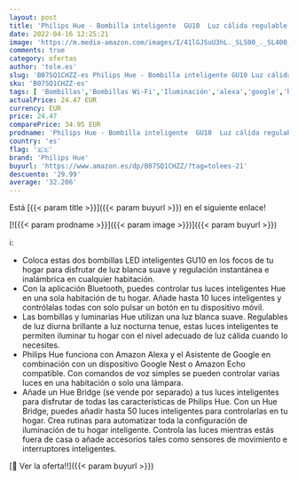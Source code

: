 ```yaml
---
layout: post
title: 'Philips Hue - Bombilla inteligente  GU10  Luz cálida regulable  5.2W  Compatible con Alexa y Google Home - Pack de 2 Bombillas LED inteligentes'
date: 2022-04-16 12:25:21
image: 'https://m.media-amazon.com/images/I/41lGJSuU3hL._SL500_._SL400_.jpg'
comments: true
category: ofertas
author: 'tole.es'
slug: 'B07SQ1CHZZ-es Philips Hue - Bombilla inteligente GU10 Luz cálida...'
sku: 'B07SQ1CHZZ-es'
tags: [ 'Bombillas','Bombillas Wi-Fi','Iluminación','alexa','google','home','hue','philips','philips hue','🇪🇸', ]
actualPrice: 24.47 EUR
currency: EUR
price: 24.47
comparePrice: 34.95 EUR
prodname: 'Philips Hue - Bombilla inteligente  GU10  Luz cálida regulable  5.2W  Compatible con Alexa y Google Home - Pack de 2 Bombillas LED inteligentes'
country: 'es'
flag: '🇪🇸'
brand: 'Philips Hue'
buyurl: 'https://www.amazon.es/dp/B07SQ1CHZZ/?tag=tolees-21'
descuento: '29.99'
average: '32.206'
---
```


Está [{{< param title >}}]({{< param buyurl >}}) en el siguiente enlace!

[![{{< param prodname >}}]({{< param image >}})]({{< param buyurl >}})

ℹ️:

- Coloca estas dos bombillas LED inteligentes GU10 en los focos de tu hogar para disfrutar de luz blanca suave y regulación instantánea e inalámbrica en cualquier habitación.
- Con la aplicación Bluetooth, puedes controlar tus luces inteligentes Hue en una sola habitación de tu hogar. Añade hasta 10 luces inteligentes y contrólalas todas con solo pulsar un botón en tu dispositivo móvil.
- Las bombillas y luminarias Hue utilizan una luz blanca suave. Regulables de luz diurna brillante a luz nocturna tenue, estas luces inteligentes te permiten iluminar tu hogar con el nivel adecuado de luz cálida cuando lo necesites.
- Philips Hue funciona con Amazon Alexa y el Asistente de Google en combinación con un dispositivo Google Nest o Amazon Echo compatible. Con comandos de voz simples se pueden controlar varias luces en una habitación o solo una lámpara.
- Añade un Hue Bridge (se vende por separado) a tus luces inteligentes para disfrutar de todas las características de Philips Hue. Con un Hue Bridge, puedes añadir hasta 50 luces inteligentes para controlarlas en tu hogar. Crea rutinas para automatizar toda la configuración de iluminación de tu hogar inteligente. Controla las luces mientras estás fuera de casa o añade accesorios tales como sensores de movimiento e interruptores inteligentes.

[🛒 Ver la oferta!!]({{< param buyurl >}})

